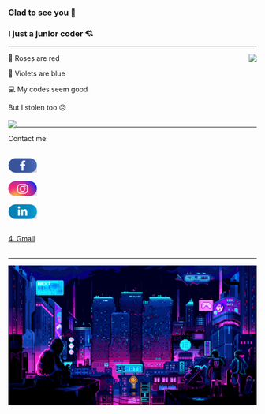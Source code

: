 ### Glad to see you :smiling_face_with_three_hearts:
### I just a junior coder :cupid:
---

<img align="right" src="https://github-readme-stats.vercel.app/api?username=dtrbinh&&show_icons=true&title_color=00ffff&icon_color=cc66ff&text_color=daf7dc&bg_color=1e2731" />

🌹 Roses are red

🌷 Violets are blue

💻 My codes seem good

But I stolen too 😥
<br></br>
<img align="left" src="https://github-readme-stats-anuraghazra1.vercel.app/api/top-langs/?username=dtrbinh&theme=material-palenight&langs_count=10&hide=shell,pug,ejs,scss,powershell,batchfile,rtf,pascal,php" />

---

<p align="left">
  Contact me: <br></br> </p>
  <a href="https://www.facebook.com/bin.do.jjw/">
    <img align="center" width="58px" height="30px" src="https://github.com/dtrbinh/dtrbinh/blob/main/img/Facebook.png" />
  </a> <br></br>
 
  <a href="https://www.instagram.com/bin_do.02/">
    <img align="center" width="58px" height="30px" src="https://github.com/dtrbinh/dtrbinh/blob/main/img/Instagram.png" />
  </a> <br></br>
 
  <a href="https://www.linkedin.com/in/%C4%91%E1%BB%97-tr%E1%BA%A7n-b%C3%ACnh-419665215/">
    <img align="center" width="58px" height="30px" src="https://github.com/dtrbinh/dtrbinh/blob/main/img/LinkedIn.png" />
  </a> <br></br>
  
  <p align="left">
    <a href="dotranbinhqng02@gmail.com/">4. Gmail</a> <br></br>
  </p>
  
  
---

<img src="https://github.com/dtrbinh/dtrbinh/blob/main/img/9bc27292880429.5e569ff84e4d0.gif" />

